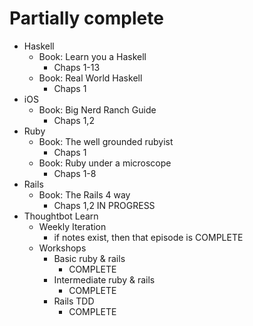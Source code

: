 # Partially complete

- Haskell
    - Book: Learn you a Haskell
        - Chaps 1-13
    - Book: Real World Haskell
        - Chaps 1
- iOS
    - Book: Big Nerd Ranch Guide
        - Chaps 1,2
- Ruby
    - Book: The well grounded rubyist
        - Chaps 1
    - Book: Ruby under a microscope
        - Chaps 1-8
- Rails
    - Book: The Rails 4 way
        - Chaps 1,2 IN PROGRESS
- Thoughtbot Learn
    - Weekly Iteration
        - if notes exist, then that episode is COMPLETE
    - Workshops
        - Basic ruby & rails
            - COMPLETE
        - Intermediate ruby & rails
            - COMPLETE
        - Rails TDD
            - COMPLETE
